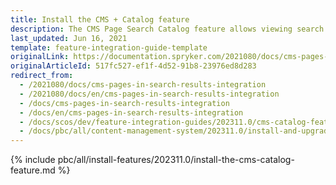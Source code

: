 ```yaml
---
title: Install the CMS + Catalog feature
description: The CMS Page Search Catalog feature allows viewing search results for subcategory pages. The guide describes how to enable the feature in the project.
last_updated: Jun 16, 2021
template: feature-integration-guide-template
originalLink: https://documentation.spryker.com/2021080/docs/cms-pages-in-search-results-integration
originalArticleId: 517fc527-ef1f-4d52-91b8-23976ed8d283
redirect_from:
  - /2021080/docs/cms-pages-in-search-results-integration
  - /2021080/docs/en/cms-pages-in-search-results-integration
  - /docs/cms-pages-in-search-results-integration
  - /docs/en/cms-pages-in-search-results-integration
  - /docs/scos/dev/feature-integration-guides/202311.0/cms-catalog-feature-integration.html
  - /docs/pbc/all/content-management-system/202311.0/install-and-upgrade/install-features/install-the-cms-catalog-feature.html
---
```


{% include pbc/all/install-features/202311.0/install-the-cms-catalog-feature.md %} <!-- To edit, see /_includes/pbc/all/install-features/202311.0/install-the-cms-catalog-feature.md -->
